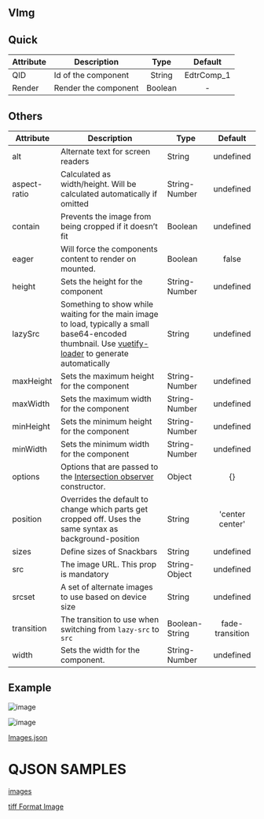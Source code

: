 ## VImg

## Quick

| Attribute | Description          |  Type   |  Default   |
| --------- | -------------------- | :-----: | :--------: |
| QID       | Id of the component  | String  | EdtrComp_1 |
| Render    | Render the component | Boolean |     -      |

## Others

| Attribute    | Description                                                  | Type           |     Default     |
| ------------ | ------------------------------------------------------------ | -------------- | :-------------: |
| alt          | Alternate text for screen readers                            | String         |    undefined    |
| aspect-ratio | Calculated as width/height. Will be calculated automatically if omitted | String-Number  |    undefined    |
| contain      | Prevents the image from being cropped if it doesn’t fit      | Boolean        |    undefined    |
| eager        | Will force the components content to render on mounted.      | Boolean        |      false      |
| height       | Sets the height for the component                            | String-Number  |    undefined    |
| lazySrc      | Something to show while waiting for the main image to load, typically a small base64-encoded thumbnail. Use [vuetify-loader](https://github.com/vuetifyjs/vuetify-loader) to generate automatically | String         |    undefined    |
| maxHeight    | Sets the maximum height for the component                    | String-Number  |    undefined    |
| maxWidth     | Sets the maximum width for the component                     | String-Number  |    undefined    |
| minHeight    | Sets the minimum height for the component                    | String-Number  |    undefined    |
| minWidth     | Sets the minimum width for the component                     | String-Number  |    undefined    |
| options      | Options that are passed to the [Intersection observer](https://developer.mozilla.org/en-US/docs/Web/API/Intersection_Observer_API) constructor. | Object         |       {}        |
| position     | Overrides the default to change which parts get cropped off. Uses the same syntax as background-position | String         | 'center center' |
| sizes        | Define sizes of Snackbars                                    | String         |    undefined    |
| src          | The image URL. This prop is mandatory                        | String-Object  |    undefined    |
| srcset       | A set of alternate images to use based on device size        | String         |    undefined    |
| transition   | The transition to use when switching from `lazy-src` to `src` | Boolean-String | fade-transition |
| width        | Sets the width for the component.                            | String-Number  |    undefined    |

## Example



![image](https://cdn.softtech.com.tr/ngsp-quick/nemo/dev/mdImages/VImg/VImg-1.png)


![image](https://cdn.softtech.com.tr/ngsp-quick/nemo/dev/mdImages/VImg/VImg-2.png)


[Images.json](https://cdn.softtech.com.tr/ngsp-quick/nemo/dev/mdScripts/VImg/images.qjson)

# QJSON SAMPLES

<a href="" onclick="this.href='?q=qjsons/images.qjson'; this.target=(window.location !== window.parent.location) ? '' : '_blank';"  target=''>images</a>

<a href="" onclick="this.href='?q=qjsons/tiffImage.qjson'; this.target=(window.location !== window.parent.location) ? '' : '_blank';"  target=''>tiff Format Image</a>



